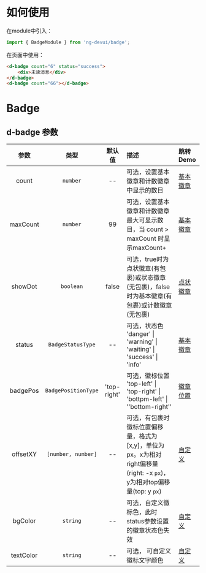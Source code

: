 # 如何使用
在module中引入：
```ts
import { BadgeModule } from 'ng-devui/badge';
```

在页面中使用：
```html
<d-badge count="6" status="success">
    <div>未读消息</div>
</d-badge>
<d-badge count="66"></d-badge>
```
# Badge

## d-badge 参数

|    参数     |      类型      |  默认值   | 描述                                                                           | 跳转 Demo                                            |
| :---------: | :------------:  | :-----: | :---------------------------------------------------------------------------  |  :---------------------------     |
|     count      |    `number`     |   --    | 可选，设置基本徽章和计数徽章中显示的数目 | [基本徽章](demo#badge-basic) |
|    maxCount     | `number`   | 99  | 可选，设置基本徽章和计数徽章最大可显示数目，当 count > maxCount 时显示maxCount+  | [基本徽章](demo#badge-basic)     |
|   showDot   | `boolean`  | false | 可选，true时为点状徽章(有包裹)或状态徽章(无包裹)，false时为基本徽章(有包裹)或计数徽章(无包裹) | [点状徽章](demo#badge-dot)   |
| status |`BadgeStatusType` | -- | 可选，状态色 'danger' \| 'warning' \| 'waiting' \| 'success' \| 'info' | [基本徽章](demo#badge-basic) |
|   badgePos    | `BadgePositionType`   |  'top-right'   | 可选，徽标位置 'top-left' \| 'top-right' \| 'bottpm-left' \| ''bottom-right''   | [徽章位置](demo#position)      |
|  offsetXY   |   `[number, number]`     |  --  | 可选，有包裹时徽标位置偏移量，格式为[x,y]，单位为px。x为相对right偏移量(right: -x `px`)，y为相对top偏移量(top: y `px`)               |   [自定义](demo#custom)   |
|    bgColor     |    `string`     |   --    | 可选，自定义徽标色，此时status参数设置的徽章状态色失效 |  [自定义](demo#custom)      |
|    textColor     |    `string`     |   --    | 可选， 可自定义徽标文字颜色 |  [自定义](demo#custom)      |

